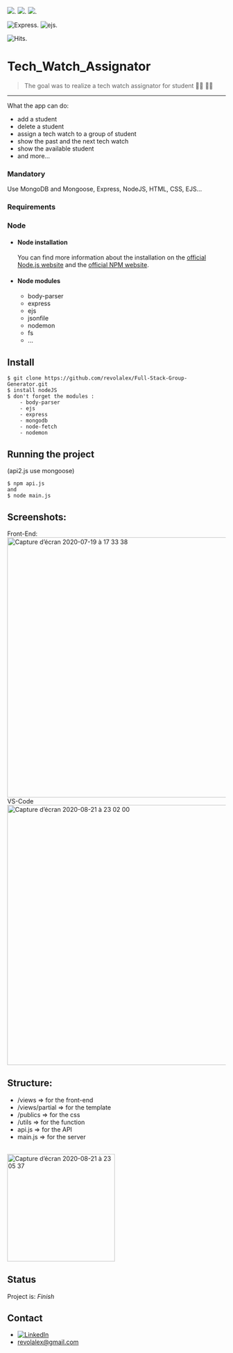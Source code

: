 ![](https://img.shields.io/badge/made%20with-javaScript-yellow?logo=javaScript).
![](https://img.shields.io/badge/made%20with-node.js-success?logo=node.js).
![](https://img.shields.io/badge/made%20with-mongoDB-blue?logo=mongoDB).

<img src="https://img.shields.io/badge/Express-succes.svg" alt="Express">. 
<img src="https://img.shields.io/badge/ejs-succes.svg" alt="ejs">.

<img src="https://hitcounter.pythonanywhere.com/count/tag.svg?url=https%3A%2F%2Fgithub.com%2Frevolalex%2FTech_Watch_Assignator" alt="Hits">.

# Tech_Watch_Assignator

> The goal was to realize a tech watch assignator for student 👩‍🎓 👨‍🎓 
---
What the app can do:
- add a student
- delete a student
- assign a tech watch to a group of student 
- show the past and the next tech watch 
- show the available student 
- and more...


### Mandatory
Use MongoDB and Mongoose, Express, NodeJS, HTML, CSS, EJS...

### Requirements


### Node

- #### Node installation
  You can find more information about the installation on the [official Node.js website](https://nodejs.org/) and the [official NPM website](https://npmjs.org/).

- #### Node modules
  - body-parser
  - express
  - ejs
  - jsonfile
  - nodemon
  - fs
  - ...


## Install

    $ git clone https://github.com/revolalex/Full-Stack-Group-Generator.git
    $ install nodeJS
    $ don't forget the modules :
        - body-parser
        - ejs
        - express
        - mongodb
        - node-fetch
        - nodemon


## Running the project
(api2.js use mongoose)

    $ npm api.js
    and
    $ node main.js
    
## Screenshots:
Front-End: <br>
<img width="600" alt="Capture d’écran 2020-07-19 à 17 33 38" src="https://user-images.githubusercontent.com/56839789/90904024-0a5fb000-e3cf-11ea-8430-1661feddbd43.gif"> <br>
VS-Code <br>
<img width="600" alt="Capture d’écran 2020-08-21 à 23 02 00" src="https://user-images.githubusercontent.com/56839789/90934953-80313f00-e402-11ea-9a67-6caf3b433c58.png">
<br>




## Structure:

- /views  => for the front-end
- /views/partial  => for the template
- /publics  => for the css
- /utils  => for the function 
- api.js  => for the API
- main.js  => for the server

<br>
<img width="248" alt="Capture d’écran 2020-08-21 à 23 05 37" src="https://user-images.githubusercontent.com/56839789/90935121-db633180-e402-11ea-8c73-ce18abba59a0.png">
<br>

## Status
Project is:  _Finish_


## Contact	
- [![LinkedIn][linkedin-shield]][linkedin-url] 	
- revolalex@gmail.com






<!-- MARKDOWN LINKS & IMAGES -->
<!-- https://www.markdownguide.org/basic-syntax/#reference-style-links -->
[linkedin-shield]: https://img.shields.io/badge/-LinkedIn-black.svg?style=flat-square&logo=linkedin&colorB=555
[linkedin-url]: https://www.linkedin.com/in/alexandre-rodrigueza/



